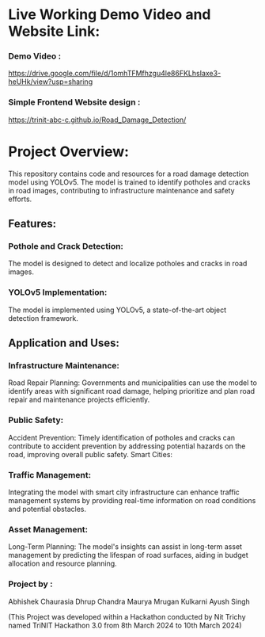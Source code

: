 # Live Working Demo Video and Website Link:
### Demo Video :
https://drive.google.com/file/d/1omhTFMfhzgu4le86FKLhsIaxe3-heUHk/view?usp=sharing
### Simple Frontend Website design :
https://trinit-abc-c.github.io/Road_Damage_Detection/


# Project Overview:
This repository contains code and resources for a road damage detection model using YOLOv5. The model is trained to identify potholes and cracks in road images, contributing to infrastructure maintenance and safety efforts.
## Features:
### Pothole and Crack Detection:
 The model is designed to detect and localize potholes and cracks in road images.
### YOLOv5 Implementation: 
The model is implemented using YOLOv5, a state-of-the-art object detection framework.
## Application and Uses:

### Infrastructure Maintenance:
Road Repair Planning: Governments and municipalities can use the model to identify areas with significant road damage, helping prioritize and plan road repair and maintenance projects efficiently.
### Public Safety:

Accident Prevention: Timely identification of potholes and cracks can contribute to accident prevention by addressing potential hazards on the road, improving overall public safety.
Smart Cities:

### Traffic Management:
 Integrating the model with smart city infrastructure can enhance traffic management systems by providing real-time information on road conditions and potential obstacles.
### Asset Management:

Long-Term Planning: The model's insights can assist in long-term asset management by predicting the lifespan of road surfaces, aiding in budget allocation and resource planning.

### Project by :
Abhishek Chaurasia
Dhrup Chandra Maurya
Mrugan Kulkarni
Ayush Singh

(This Project was developed within a Hackathon conducted by Nit Trichy named TriNIT Hackathon 3.0 from 8th March 2024 to 10th March 2024)


